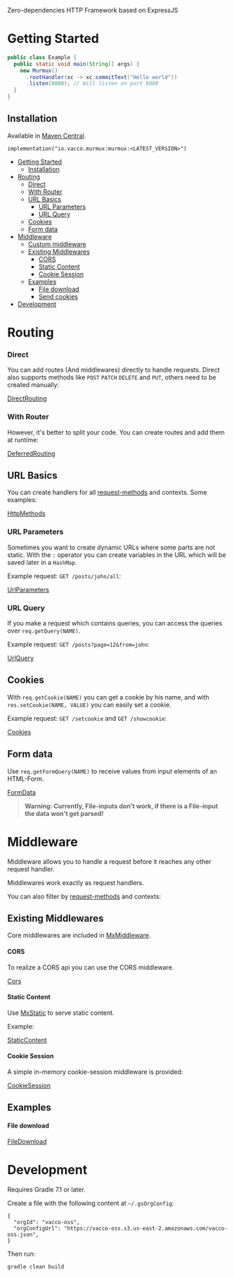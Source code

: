 Zero-dependencies HTTP Framework based on ExpressJS

# Getting Started

```java
public class Example {
  public static void main(String[] args) {
    new Murmux()
      .rootHandler(xc -> xc.commitText("Hello world"))
      .listen(8080); // Will listen on port 8080
  }
}
```

## Installation

Available in [Maven Central](https://mvnrepository.com/artifact/io.vacco.murmux/murmux).

```
implementation("io.vacco.murmux:murmux:<LATEST_VERSION>")
```

- [Getting Started](#getting-started)
  - [Installation](#installation)
- [Routing](#routing)
    - [Direct](#direct)
    - [With Router](#with-router)
  - [URL Basics](#url-basics)
    - [URL Parameters](#url-parameters)
    - [URL Query](#url-query)
  - [Cookies](#cookies)
  - [Form data](#form-data)
- [Middleware](#middleware)
  - [Custom middleware](#custom-middleware)
  - [Existing Middlewares](#existing-middlewares)
      - [CORS](#cors)
      - [Static Content](#static-content)
      - [Cookie Session](#cookie-session)
  - [Examples](#examples)
      - [File download](#file-download)
      - [Send cookies](#send-cookies)
- [Development](#development)

# Routing

### Direct

You can add routes (And middlewares) directly to handle requests. Direct also supports methods like `POST` `PATCH` `DELETE` and `PUT`, others need to be created manually:

[DirectRouting](./src/test/java/examples/DirectRouting.java)

### With Router

However, it's better to split your code. You can create routes and add them at runtime:

[DeferredRouting](./src/test/java/examples/PrefixRouting.java)

## URL Basics

You can create handlers for all [request-methods](https://developer.mozilla.org/en-US/docs/Web/HTTP/Methods) and contexts. Some examples:

[HttpMethods](./src/test/java/examples/HttpMethods.java)

### URL Parameters

Sometimes you want to create dynamic URLs where some parts are not static. With the `:` operator you can create variables in the URL which will be saved later in a `HashMap`.

Example request: `GET /posts/john/all`:

[UrlParameters](./src/test/java/examples/UrlParameters.java)

### URL Query

If you make a request which contains queries, you can access the queries over `req.getQuery(NAME)`.

Example request: `GET /posts?page=12&from=john`:

[UrlQuery](./src/test/java/examples/UrlParameters.java)

## Cookies

With `req.getCookie(NAME)` you can get a cookie by his name, and with `res.setCookie(NAME, VALUE)` you can easily set a cookie.

Example request: `GET /setcookie` and `GET /showcookie`:

[Cookies](./src/test/java/examples/Cookies.java)

## Form data

Use `req.getFormQuery(NAME)` to receive values from input elements of an HTML-Form.

[FormData](./src/test/java/examples/FormData.java)

> **Warning: Currently, File-inputs don't work, if there is a File-input the data won't get parsed!**

# Middleware

Middleware allows you to handle a request before it reaches any other request handler.

Middlewares work exactly as request handlers.

You can also filter by [request-methods](https://developer.mozilla.org/en-US/docs/Web/HTTP/Methods) and contexts:

## Existing Middlewares

Core middlewares are included in [MxMiddleware](./src/main/java/io/vacco/murmux/middleware).

#### CORS

To realize a CORS api you can use the CORS middleware.

[Cors](./src/test/java/examples/Cors.java)

#### Static Content

Use [MxStatic](./src/main/java/io/vacco/murmux/middleware/MxStatic.java) to serve static content.

Example:

[StaticContent](./src/test/java/examples/StaticContent.java)

#### Cookie Session

A simple in-memory cookie-session middleware is provided:

[CookieSession](./src/test/java/examples/CookieSession.java)

## Examples

#### File download

[FileDownload](./src/test/java/examples/FileDownload.java)

# Development

Requires Gradle 7.1 or later.

Create a file with the following content at `~/.gsOrgConfig`:

```
{
  "orgId": "vacco-oss",
  "orgConfigUrl": "https://vacco-oss.s3.us-east-2.amazonaws.com/vacco-oss.json",
}
```

Then run:

```
gradle clean build
```
